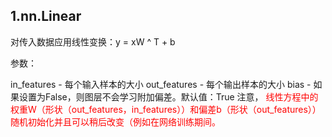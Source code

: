 ## 1.nn.Linear

对传入数据应用线性变换：y = xW ^ T + b

参数：

in_features - 每个输入样本的大小
out_features - 每个输出样本的大小
bias - 如果设置为False，则图层不会学习附加偏差。默认值：True
注意，
<font color=red> 线性方程中的权重W（形状（out_features，in_features））和偏差b（形状（out_features））随机初始化并且可以稍后改变（例如在网络训练期间。</font>
